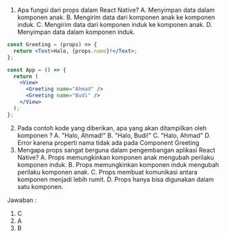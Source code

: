 1. Apa fungsi dari props dalam React Native?
   A. Menyimpan data dalam komponen anak.
   B. Mengirim data dari komponen anak ke komponen induk.
   C. Mengirim data dari komponen induk ke komponen anak.
   D. Menyimpan data dalam komponen induk.

```jsx
const Greeting = (props) => {
  return <Text>Halo, {props.name}!</Text>;
};

const App = () => {
  return (
    <View>
      <Greeting name="Ahmad" />
      <Greeting name="Budi" />
    </View>
  );
};
```

2. Pada contoh kode yang diberikan, apa yang akan ditampilkan oleh komponen <Greeting name="Ahmad" />?
   A. "Halo, Ahmad!"
   B. "Halo, Budi!"
   C. "Halo, Ahmad"
   D. Error karena properti nama tidak ada pada Component Greeting
3. Mengapa props sangat berguna dalam pengembangan aplikasi React Native?
   A. Props memungkinkan komponen anak mengubah perilaku komponen induk.
   B. Props memungkinkan komponen induk mengubah perilaku komponen anak.
   C. Props membuat komunikasi antara komponen menjadi lebih rumit.
   D. Props hanya bisa digunakan dalam satu komponen.

Jawaban :

1. C
2. A
3. B
